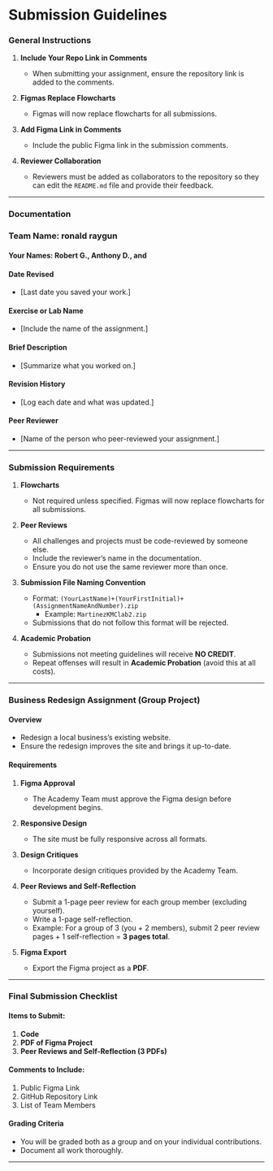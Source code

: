 # Submission Guidelines  

### General Instructions  
1. **Include Your Repo Link in Comments**  
   - When submitting your assignment, ensure the repository link is added to the comments.  

2. **Figmas Replace Flowcharts**  
   - Figmas will now replace flowcharts for all submissions.  

3. **Add Figma Link in Comments**  
   - Include the public Figma link in the submission comments.  

4. **Reviewer Collaboration**  
   - Reviewers must be added as collaborators to the repository so they can edit the `README.md` file and provide their feedback.  

---

### Documentation  

###  Team Name:  ronald raygun
#### Your Names:  Robert G., Anthony D., and 

#### Date Revised  
- [Last date you saved your work.]  

#### Exercise or Lab Name  
- [Include the name of the assignment.]  

#### Brief Description  
- [Summarize what you worked on.]  

#### Revision History  
- [Log each date and what was updated.]  

#### Peer Reviewer  
- [Name of the person who peer-reviewed your assignment.]  

---

### Submission Requirements  

1. **Flowcharts**  
   - Not required unless specified. Figmas will now replace flowcharts for all submissions.  

2. **Peer Reviews**  
   - All challenges and projects must be code-reviewed by someone else.  
   - Include the reviewer’s name in the documentation.  
   - Ensure you do not use the same reviewer more than once.  

3. **Submission File Naming Convention**  
   - Format: `(YourLastName)+(YourFirstInitial)+(AssignmentNameAndNumber).zip`  
     - Example: `MartinezKMClab2.zip`  
   - Submissions that do not follow this format will be rejected.  

4. **Academic Probation**  
   - Submissions not meeting guidelines will receive **NO CREDIT**.  
   - Repeat offenses will result in **Academic Probation** (avoid this at all costs).  

---

### Business Redesign Assignment (Group Project)  

#### Overview  
- Redesign a local business’s existing website.  
- Ensure the redesign improves the site and brings it up-to-date.  

#### Requirements  
1. **Figma Approval**  
   - The Academy Team must approve the Figma design before development begins.  

2. **Responsive Design**  
   - The site must be fully responsive across all formats.  

3. **Design Critiques**  
   - Incorporate design critiques provided by the Academy Team.  

4. **Peer Reviews and Self-Reflection**  
   - Submit a 1-page peer review for each group member (excluding yourself).  
   - Write a 1-page self-reflection.  
   - Example: For a group of 3 (you + 2 members), submit 2 peer review pages + 1 self-reflection = **3 pages total**.  

5. **Figma Export**  
   - Export the Figma project as a **PDF**.  

---

### Final Submission Checklist  

#### Items to Submit:  
1. **Code**  
2. **PDF of Figma Project**  
3. **Peer Reviews and Self-Reflection (3 PDFs)**  

#### Comments to Include:  
1. Public Figma Link  
2. GitHub Repository Link  
3. List of Team Members  

#### Grading Criteria  
- You will be graded both as a group and on your individual contributions.  
- Document all work thoroughly.  

---
